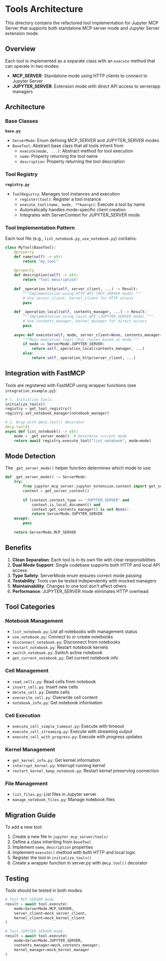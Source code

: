 <!--
  ~ Copyright (c) 2023-2024 Datalayer, Inc.
  ~
  ~ BSD 3-Clause License
-->

# Tools Architecture

This directory contains the refactored tool implementation for Jupyter MCP Server that supports both standalone MCP server mode and Jupyter Server extension mode.

## Overview

Each tool is implemented as a separate class with an `execute` method that can operate in two modes:
- **MCP_SERVER**: Standalone mode using HTTP clients to connect to Jupyter Server
- **JUPYTER_SERVER**: Extension mode with direct API access to serverapp managers

## Architecture

### Base Classes

**`base.py`**
- `ServerMode`: Enum defining MCP_SERVER and JUPYTER_SERVER modes
- `BaseTool`: Abstract base class that all tools inherit from
  - `execute(mode, ...)`: Abstract method for tool execution
  - `name`: Property returning the tool name
  - `description`: Property returning the tool description

### Tool Registry

**`registry.py`**
- `ToolRegistry`: Manages tool instances and execution
  - `register(tool)`: Register a tool instance
  - `execute_tool(name, mode, **kwargs)`: Execute a tool by name
  - Automatically handles mode-specific client creation
  - Integrates with ServerContext for JUPYTER_SERVER mode

### Tool Implementation Pattern

Each tool file (e.g., `list_notebook.py`, `use_notebook.py`) contains:

```python
class MyTool(BaseTool):
    @property
    def name(self) -> str:
        return "my_tool"
    
    @property
    def description(self) -> str:
        return "Tool description"
    
    def _operation_http(self, server_client, ...) -> Result:
        """Implementation using HTTP API (MCP_SERVER mode)."""
        # Use server_client, kernel_client for HTTP access
        pass
    
    def _operation_local(self, contents_manager, ...) -> Result:
        """Implementation using local API (JUPYTER_SERVER mode)."""
        # Use contents_manager, kernel_manager for direct access
        pass
    
    async def execute(self, mode, server_client=None, contents_manager=None, ..., **kwargs) -> Result:
        """Main execution logic that routes based on mode."""
        if mode == ServerMode.JUPYTER_SERVER:
            return self._operation_local(contents_manager, ...)
        else:
            return self._operation_http(server_client, ...)
```

## Integration with FastMCP

Tools are registered with FastMCP using wrapper functions (see `integration_example.py`):

```python
# 1. Initialize tools
initialize_tools()
registry = get_tool_registry()
registry.set_notebook_manager(notebook_manager)

# 2. Wrap with @mcp.tool() decorator
@mcp.tool()
async def list_notebook() -> str:
    mode = _get_server_mode()  # Determine current mode
    return await registry.execute_tool("list_notebook", mode=mode)
```

## Mode Detection

The `_get_server_mode()` helper function determines which mode to use:

```python
def _get_server_mode() -> ServerMode:
    try:
        from jupyter_mcp_server.jupyter_extension.context import get_server_context
        context = get_server_context()
        
        if (context.context_type == "JUPYTER_SERVER" and 
            context.is_local_document() and 
            context.get_contents_manager() is not None):
            return ServerMode.JUPYTER_SERVER
    except:
        pass
    
    return ServerMode.MCP_SERVER
```

## Benefits

1. **Clean Separation**: Each tool is in its own file with clear responsibilities
2. **Dual Mode Support**: Single codebase supports both HTTP and local API access
3. **Type Safety**: ServerMode enum ensures correct mode passing
4. **Testability**: Tools can be tested independently with mocked managers
5. **Maintainability**: Changes to one tool don't affect others
6. **Performance**: JUPYTER_SERVER mode eliminates HTTP overhead

## Tool Categories

### Notebook Management
- `list_notebook.py`: List all notebooks with management status
- `use_notebook.py`: Connect to or create notebooks
- `disconnect_notebook.py`: Disconnect from notebooks
- `restart_notebook.py`: Restart notebook kernels
- `switch_notebook.py`: Switch active notebook
- `get_current_notebook.py`: Get current notebook info

### Cell Management
- `read_cells.py`: Read cells from notebook
- `insert_cell.py`: Insert new cells
- `delete_cell.py`: Delete cells
- `overwrite_cell.py`: Overwrite cell content
- `notebook_info.py`: Get notebook information

### Cell Execution
- `execute_cell_simple_timeout.py`: Execute with timeout
- `execute_cell_streaming.py`: Execute with streaming output
- `execute_cell_with_progress.py`: Execute with progress updates

### Kernel Management
- `get_kernel_info.py`: Get kernel information
- `interrupt_kernel.py`: Interrupt running kernel
- `restart_kernel_keep_notebook.py`: Restart kernel preserving connection

### File Management
- `list_files.py`: List files in Jupyter server
- `manage_notebook_files.py`: Manage notebook files

## Migration Guide

To add a new tool:

1. Create a new file in `jupyter_mcp_server/tools/`
2. Define a class inheriting from `BaseTool`
3. Implement `name`, `description` properties
4. Implement `execute()` method with both HTTP and local logic
5. Register the tool in `initialize_tools()`
6. Create a wrapper function in server.py with `@mcp.tool()` decorator

## Testing

Tools should be tested in both modes:

```python
# Test MCP_SERVER mode
result = await tool.execute(
    mode=ServerMode.MCP_SERVER,
    server_client=mock_server_client,
    kernel_client=mock_kernel_client
)

# Test JUPYTER_SERVER mode
result = await tool.execute(
    mode=ServerMode.JUPYTER_SERVER,
    contents_manager=mock_contents_manager,
    kernel_manager=mock_kernel_manager
)
```
